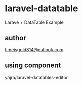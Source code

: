 # laravel-datatable
Larave + DataTable Example

## author
timeisgold814@outlook.com

## using component
yajra/laravel-datatables-editor


